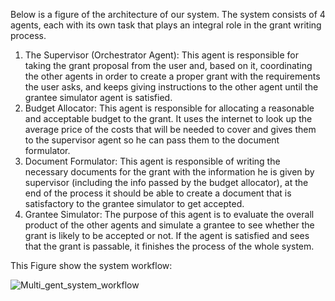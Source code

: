 Below is a figure of the architecture of our system. The system consists of 4 agents, each with its own task that plays an integral role in the grant writing process.
1.	The Supervisor (Orchestrator Agent): This agent is responsible for taking the grant proposal from the user and, based on it, coordinating the other agents in order to create a proper grant with the requirements the user asks, and keeps giving instructions to the other agent until the grantee simulator agent is satisfied.
2.	Budget Allocator: This agent is responsible for allocating a reasonable and acceptable budget to the grant. It uses the internet to look up the average price of the costs that will be needed to cover and gives them to the supervisor agent so he can pass them to the document formulator.
3.	Document Formulator: This agent is responsible of writing the necessary documents for the grant with the information he is given by supervisor (including the info passed by the budget allocator), at the end of the process it should be able to create a document that is satisfactory to the grantee simulator to get accepted. 
4.	Grantee Simulator: The purpose of this agent is to evaluate the overall product of the other agents and simulate a grantee to see whether the grant is likely to be accepted or not. If the agent is satisfied and sees that the grant is passable, it finishes the process of the whole system. 

This Figure show the system workflow:

![Multi_gent_system_workflow](https://github.com/user-attachments/assets/cd38f2b8-c832-4132-b5fd-1fbdfef10de9)
